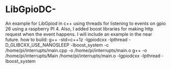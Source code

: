 # LibGpioDC-
An example for LibGpiod in c++ using threads for listening to events on gpio 26 using a raspberry PI 4.
  Also, I added boost libraries for making http request when the event happens. I will include an example in the near future.
how to build:
g++ -std=c++1z -lgpiodcxx -lpthread -D_GLIBCXX_USE_NANOSLEEP -lboost_system  -c /home/pi/interrupts/main.cpp -o /home/pi/interrupts/main.o
g++  -o /home/pi/interrupts/Main /home/pi/interrupts/main.o   -lgpiodcxx -lpthread -lboost_system
